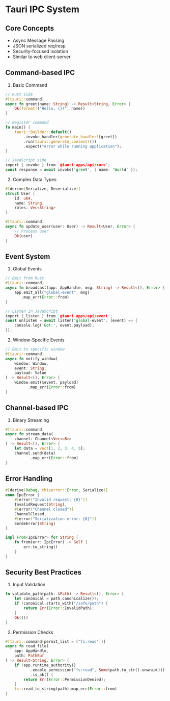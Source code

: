 # Tauri IPC System

## Core Concepts
- Async Message Passing
- JSON serialized req/resp
- Security-focused isolation
- Similar to web client-server

## Command-based IPC
1. Basic Command
```rust
// Rust side
#[tauri::command]
async fn greet(name: String) -> Result<String, Error> {
    Ok(format!("Hello, {}!", name))
}

// Register command
fn main() {
    tauri::Builder::default()
        .invoke_handler(generate_handler![greet])
        .run(tauri::generate_context!())
        .expect("error while running application");
}

// JavaScript side
import { invoke } from '@tauri-apps/api/core';
const response = await invoke('greet', { name: 'World' });
```

2. Complex Data Types
```rust
#[derive(Serialize, Deserialize)]
struct User {
    id: u64,
    name: String,
    roles: Vec<String>
}

#[tauri::command]
async fn update_user(user: User) -> Result<User, Error> {
    // Process user
    Ok(user)
}
```

## Event System
1. Global Events
```rust
// Emit from Rust
#[tauri::command]
async fn broadcast(app: AppHandle, msg: String) -> Result<(), Error> {
    app.emit_all("global-event", msg)
       .map_err(Error::from)
}

// Listen in JavaScript
import { listen } from '@tauri-apps/api/event';
const unlisten = await listen('global-event', (event) => {
    console.log('Got:', event.payload);
});
```

2. Window-Specific Events
```rust
// Emit to specific window
#[tauri::command]
async fn notify_window(
    window: Window,
    event: String,
    payload: Value
) -> Result<(), Error> {
    window.emit(&event, payload)
          .map_err(Error::from)
}
```

## Channel-based IPC
1. Binary Streaming
```rust
#[tauri::command]
async fn stream_data(
    channel: Channel<Vec<u8>>
) -> Result<(), Error> {
    let data = vec![1, 2, 3, 4, 5];
    channel.send(data)
           .map_err(Error::from)
}
```

## Error Handling
```rust
#[derive(Debug, thiserror::Error, Serialize)]
enum IpcError {
    #[error("Invalid request: {0}")]
    InvalidRequest(String),
    #[error("Channel closed")]
    ChannelClosed,
    #[error("Serialization error: {0}")]
    SerdeError(String)
}

impl From<IpcError> for String {
    fn from(err: IpcError) -> Self {
        err.to_string()
    }
}
```

## Security Best Practices
1. Input Validation
```rust
fn validate_path(path: &Path) -> Result<(), Error> {
    let canonical = path.canonicalize()?;
    if !canonical.starts_with("/safe/path") {
        return Err(Error::InvalidPath);
    }
    Ok(())
}
```

2. Permission Checks
```rust
#[tauri::command(permit_list = ["fs:read"])]
async fn read_file(
    app: AppHandle,
    path: PathBuf
) -> Result<String, Error> {
    if !app.runtime_authority()
           .enable_permission("fs:read", Some(path.to_str().unwrap()))
           .is_ok() {
        return Err(Error::PermissionDenied);
    }
    fs::read_to_string(path).map_err(Error::from)
}
```